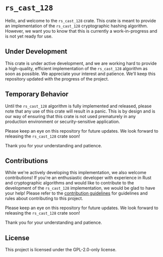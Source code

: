 # `rs_cast_128`
Hello, and welcome to the `rs_cast_128` crate. This crate is meant to provide an implementation of the `rs_cast_128` cryptographic hashing algorithm. However, we want you to know that this is currently a work-in-progress and is not yet ready for use.

## Under Development
This crate is under active development, and we are working hard to provide a high-quality, efficient implementation of the `rs_cast_128` algorithm as soon as possible. We appreciate your interest and patience. We'll keep this repository updated with the progress of the project.

## Temporary Behavior
Until the `rs_cast_128` algorithm is fully implemented and released, please note that any use of this crate will result in a panic. This is by design and is our way of ensuring that this crate is not used prematurely in any production environment or security-sensitive application.

Please keep an eye on this repository for future updates. We look forward to releasing the `rs_cast_128` crate soon!

Thank you for your understanding and patience.

## Contributions
While we're actively developing this implementation, we also welcome contributions! If you're an enthusiastic developer with experience in Rust and cryptographic algorithms and would like to contribute to the development of the `rs_cast_128` implementation, we would be glad to have your help! Please refer to the [contribution guidelines](https://github.com/Azgrom/RustyShield/CONTRIBUTING.md) for guidelines and rules about contributing to this project.

Please keep an eye on this repository for future updates. We look forward to releasing the `rs_cast_128` crate soon!

Thank you for your understanding and patience.

## License
This project is licensed under the GPL-2.0-only license.
